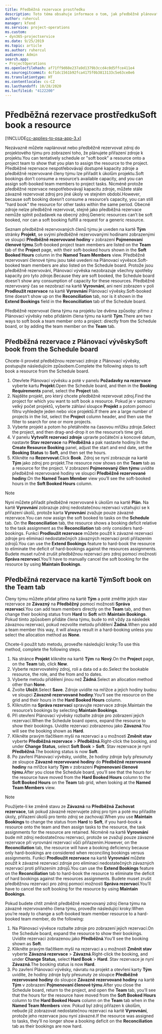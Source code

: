 ```yaml
---
title: Předběžná rezervace prostředku
description: Toto téma obsahuje informace o tom, jak předběžně plánovat nebo předběžně rezervovat členy projektového týmu.
author: ruhercul
manager: kfend
ms.service: project-operations
ms.custom:
- dyn365-projectservice
ms.date: 9/25/2019
ms.topic: article
ms.author: ruhercul
audience: Admin
search.app:
- ProjectOperations
ms.openlocfilehash: af71ff9d60e237a9d1379b3ccd4c0d5ffce411e4
ms.sourcegitcommit: 4cf1dc1561b92fca4175f0b3813133c5e63ce8e6
ms.translationtype: HT
ms.contentlocale: cs-CZ
ms.lasthandoff: 10/28/2020
ms.locfileid: "4122200"
---
```

# <a name="soft-book-a-resource"></a><span data-ttu-id="00fe9-103">Předběžná rezervace prostředku</span><span class="sxs-lookup"><span data-stu-id="00fe9-103">Soft book a resource</span></span>

[!INCLUDE[cc-applies-to-psa-app-3.x](../includes/cc-applies-to-psa-app-3x.md)]

<span data-ttu-id="00fe9-104">Nezávazně můžete naplánovat nebo předběžně rezervovat zdroj do projektového týmu pro zobrazení toho, že plánujete přiřazení zdroje k projektu.</span><span class="sxs-lookup"><span data-stu-id="00fe9-104">You can tentatively schedule or "soft book" a resource onto a project team to show that you plan to assign the resource to the project.</span></span> <span data-ttu-id="00fe9-105">Předběžné rezervace nespotřebovávají dostupné kapacity zdroje a předběžně rezervované členy týmu lze přiřadit k úkolům projektu.</span><span class="sxs-lookup"><span data-stu-id="00fe9-105">Soft bookings don’t consume a resource’s available capacity, and you can assign soft-booked team members to project tasks.</span></span> <span data-ttu-id="00fe9-106">Nicméně protože předběžné rezervace nespotřebovávají kapacitu zdroje, můžete stále závazně rezervovat zdroj pro jiné úkoly ve stejném období.</span><span class="sxs-lookup"><span data-stu-id="00fe9-106">However, because soft booking doesn’t consume a resource’s capacity, you can still "hard book" the resource for other tasks within the same period.</span></span> <span data-ttu-id="00fe9-107">Obecné zdroje nelze předběžně rezervovat, stejně jako předběžná rezervace nemůže splnit požadavek na obecný zdroj.</span><span class="sxs-lookup"><span data-stu-id="00fe9-107">Generic resources can’t be soft booked, nor can a soft booking fulfill a request for a generic resource.</span></span>

<span data-ttu-id="00fe9-108">Seznam předběžně rezervovaných členů týmu je uveden na kartě **Tým** stránky **Projekt**, se svými předběžně rezervovanými hodinami zobrazenými ve sloupci **Předběžně rezervované hodiny** v zobrazení **Pojmenovaní členové týmu**.</span><span class="sxs-lookup"><span data-stu-id="00fe9-108">Soft-booked project team members are listed on the **Team** tab of the **Project** page, with their soft-booked hours shown in the **Soft Booked Hours** column in the **Named Team Members** view.</span></span> <span data-ttu-id="00fe9-109">Předběžně rezervovaní členové týmu jsou také uvedeni na Plánovací vývěsce.</span><span class="sxs-lookup"><span data-stu-id="00fe9-109">Soft-booked team members are also listed on the Schedule board.</span></span> <span data-ttu-id="00fe9-110">Protože jsou předběžně rezervováni, Plánovací vývěska nezobrazuje všechny spotřeby kapacity pro tyto zdroje.</span><span class="sxs-lookup"><span data-stu-id="00fe9-110">Because they are soft booked, the Schedule board doesn't show any consumption of capacity for these resources.</span></span> <span data-ttu-id="00fe9-111">Předběžně rezervovaný čas se nezobrazí na kartě **Vyrovnání**, ani není zobrazen v poli **Prodloužit rezervace** na kartě **Vyrovnání** Plánovací vývěsky.</span><span class="sxs-lookup"><span data-stu-id="00fe9-111">Soft-booked time doesn’t show up on the **Reconciliation** tab, nor is it shown in the **Extend Bookings** field in the **Reconciliation** tab of the Schedule board.</span></span> 

<span data-ttu-id="00fe9-112">Předběžně rezervovat člena týmu na projektu lze dvěma způsoby: přímo z Plánovací vývěsky nebo přidáním člena týmu na kartě **Tým**.</span><span class="sxs-lookup"><span data-stu-id="00fe9-112">There are two ways to soft book a team member onto a project: directly from the Schedule board, or by adding the team member on the **Team** tab.</span></span> 

## <a name="soft-book-from-the-schedule-board"></a><span data-ttu-id="00fe9-113">Předběžná rezervace z Plánovací vývěsky</span><span class="sxs-lookup"><span data-stu-id="00fe9-113">Soft book from the Schedule board</span></span>
<span data-ttu-id="00fe9-114">Chcete-li provést předběžnou rezervaci zdroje z Plánovací vývěsky, postupujte následujícím způsobem.</span><span class="sxs-lookup"><span data-stu-id="00fe9-114">Complete the following steps to soft book a resource from the Schedule board.</span></span> 

1. <span data-ttu-id="00fe9-115">Otevřete Plánovací vývěsku a poté v panelu **Požadavky na rezervace** vyberte kartu **Projekt**.</span><span class="sxs-lookup"><span data-stu-id="00fe9-115">Open the Schedule board, and then in the **Booking Requirements** panel, select the **Project** tab.</span></span>
2. <span data-ttu-id="00fe9-116">Najděte projekt, pro který chcete předběžně rezervovat zdroj.</span><span class="sxs-lookup"><span data-stu-id="00fe9-116">Find the project for which you want to soft book a resource.</span></span> <span data-ttu-id="00fe9-117">Pokud je v seznamu velký počet projektů, vyberte záhlaví sloupce **Projekt** a potom pomocí filtru vyhledejte jeden nebo více projektů.</span><span class="sxs-lookup"><span data-stu-id="00fe9-117">If there are a large number of projects in the list, select the **Project** column header, and then use the filter to search for one or more projects.</span></span>
3. <span data-ttu-id="00fe9-118">Vyberte projekt a potom ho přetáhněte na časovou mřížku zdroje.</span><span class="sxs-lookup"><span data-stu-id="00fe9-118">Select the project, and then drag-and-drop it on the resource’s time grid.</span></span>
5. <span data-ttu-id="00fe9-119">V panelu **Vytvořit rezervaci zdroje** upravte počáteční a koncové datum, nastavte **Stav rezervace** na **Předběžná** a pak nastavte hodiny.</span><span class="sxs-lookup"><span data-stu-id="00fe9-119">In the **Create Resource Booking** panel, adjust the start and end date, set the **Booking Status** to **Soft**, and then set the hours.</span></span> 
6. <span data-ttu-id="00fe9-120">Klikněte na **Rezervovat**.</span><span class="sxs-lookup"><span data-stu-id="00fe9-120">Click **Book**.</span></span> <span data-ttu-id="00fe9-121">Zdroj se nyní zobrazuje na kartě **Tým** jako zdroj pro projekt.</span><span class="sxs-lookup"><span data-stu-id="00fe9-121">The resource now shows on the **Team** tab as a resource for the project.</span></span> <span data-ttu-id="00fe9-122">V zobrazení **Pojmenovaný člen týmu** uvidíte předběžně rezervované hodiny ve sloupci **Předběžně rezervované hodiny**.</span><span class="sxs-lookup"><span data-stu-id="00fe9-122">On the **Named Team Member** view you’ll see the soft-booked hours in the **Soft Booked Hours** column.</span></span>

> [!NOTE]
> <span data-ttu-id="00fe9-123">Nyní můžete přiřadit předběžně rezervované k úkolům na kartě **Plán**. Na kartě **Vyrovnání** zobrazuje zdroj nedostatečnou rezervaci vztahující se k přiřazení úkolů, protože karta **Vyrovnání** zvažuje pouze závazné rezervace.</span><span class="sxs-lookup"><span data-stu-id="00fe9-123">You can now assign the soft booked to tasks on the **Schedule** tab. On the **Reconciliation** tab, the resource shows a booking deficit relative to the task assignment as the **Reconciliation** tab only considers hard-bookings.</span></span> <span data-ttu-id="00fe9-124">Funkci **Prodloužit rezervace** můžete použít k závazné rezervaci zdroje pro eliminaci nedostatečných závazných rezervací proti přiřazením zdrojů.</span><span class="sxs-lookup"><span data-stu-id="00fe9-124">You can use the **Extend Bookings** feature to hard-book the resource to eliminate the deficit of hard-bookings against the resources assignments.</span></span> <span data-ttu-id="00fe9-125">Budete muset ručně zrušit předběžnou rezervaci pro zdroj pomocí možnosti **Správa rezervací**.</span><span class="sxs-lookup"><span data-stu-id="00fe9-125">You’ll have to manually cancel the soft booking for the resource by using **Maintain Bookings**.</span></span>

## <a name="soft-book-on-the-team-tab"></a><span data-ttu-id="00fe9-126">Předběžná rezervace na kartě Tým</span><span class="sxs-lookup"><span data-stu-id="00fe9-126">Soft book on the Team tab</span></span>

<span data-ttu-id="00fe9-127">Členy týmu můžete přidat přímo na kartě **Tým** a poté změňte jejich stav rezervace ze **Závazný** na **Předběžný** pomocí možnosti **Správa rezervací**.</span><span class="sxs-lookup"><span data-stu-id="00fe9-127">You can add team members directly on the **Team** tab, and then change their booking status from **Hard** to **Soft** with **Maintain Bookings**.</span></span> <span data-ttu-id="00fe9-128">Pokud tímto způsobem přidáte člena týmu, bude to mít vždy za následek závaznou rezervaci, pokud nezvolíte metodu přidělení **Žádná**.</span><span class="sxs-lookup"><span data-stu-id="00fe9-128">When you add a team member this way, it will always result in a hard-booking unless you select the allocation method as **None**.</span></span>

<span data-ttu-id="00fe9-129">Chcete-li použít tuto metodu, proveďte následující kroky:</span><span class="sxs-lookup"><span data-stu-id="00fe9-129">To use this method, complete the following steps.</span></span>

1. <span data-ttu-id="00fe9-130">Na stránce **Projekt** klikněte na kartě **Tým** na **Nový**.</span><span class="sxs-lookup"><span data-stu-id="00fe9-130">On the **Project** page, on the **Team** tab, click **New**.</span></span>
2. <span data-ttu-id="00fe9-131">Vyberte rezervovatelný zdroj, roli a data od a do.</span><span class="sxs-lookup"><span data-stu-id="00fe9-131">Select the bookable resource, the role, and the from and to dates.</span></span>
3. <span data-ttu-id="00fe9-132">Vyberte metodu přidělení jinou než **Žádná**.</span><span class="sxs-lookup"><span data-stu-id="00fe9-132">Select an allocation method other than **None**.</span></span>
4. <span data-ttu-id="00fe9-133">Zvolte **Uložit**.</span><span class="sxs-lookup"><span data-stu-id="00fe9-133">Select **Save**.</span></span> <span data-ttu-id="00fe9-134">Zdroje uvidíte na mřížce a jejich hodiny budou ve sloupci **Závazně rezervované hodiny**.</span><span class="sxs-lookup"><span data-stu-id="00fe9-134">You’ll see the resource on the grid and their hours in the **Hard Booked Hours** column.</span></span>
5. <span data-ttu-id="00fe9-135">Kliknutím na **Správa rezervací** spravujte rezervace zdroje.</span><span class="sxs-lookup"><span data-stu-id="00fe9-135">Maintain the resource’s bookings by selecting **Maintain Bookings**.</span></span>
6. <span data-ttu-id="00fe9-136">Při otevření Plánovací vývěsky rozbalte zdroje pro zobrazení jejich rezervací.</span><span class="sxs-lookup"><span data-stu-id="00fe9-136">When the Schedule board opens, expand the resource to show their bookings.</span></span> <span data-ttu-id="00fe9-137">Uvidíte rezervaci zobrazenou jako **Závazná**.</span><span class="sxs-lookup"><span data-stu-id="00fe9-137">You will see the booking shown as **Hard**.</span></span>
7. <span data-ttu-id="00fe9-138">Klikněte pravým tlačítkem myši na rezervaci a u možnosti **Změnit stav** vyberte **Předběžná rezervace** \> **Předběžná**.</span><span class="sxs-lookup"><span data-stu-id="00fe9-138">Right-click the booking, and under **Change Status**, select **Soft Book** \> **Soft**.</span></span> <span data-ttu-id="00fe9-139">Stav rezervace je nyní **Předběžná**.</span><span class="sxs-lookup"><span data-stu-id="00fe9-139">The booking status is now **Soft**.</span></span>
8. <span data-ttu-id="00fe9-140">Po zavření Plánovací vývěsky, uvidíte, že hodiny zdroje byly přesunuty ze sloupce **Závazně rezervované hodiny** do **Předběžně rezervované hodiny** na mřížce karty **Tým** v zobrazení **Pojmenovaní členové týmu**.</span><span class="sxs-lookup"><span data-stu-id="00fe9-140">After you close the Schedule board, you’ll see that the hours for the resource have moved from the **Hard Booked Hours** column to the **Soft Booked Hours** on the **Team** tab grid, when looking at the **Named Team Members** view.</span></span>

> [!NOTE]
> <span data-ttu-id="00fe9-141">Použijete-li ke změně stavu ze **Závazná** na **Předběžná** **Zachovat rezervace**, tak pokud závazně rezervujete zdroj pro tým a poté mu přiřadíte úkoly, přiřazení úkolů pro tento zdroj se zachovají.</span><span class="sxs-lookup"><span data-stu-id="00fe9-141">When you use **Maintain Bookings** to change the status from **Hard** to **Soft**, if you hard-book a resource onto the team and then assign tasks to the resource, the task assignments for the resource are retained.</span></span> <span data-ttu-id="00fe9-142">Nicméně na kartě **Vyrovnání** bude mít zdroj nedostatečnou rezervaci, protože se zvažují pouze závazné rezervace při vyrovnání rezervací vůči přiřazením.</span><span class="sxs-lookup"><span data-stu-id="00fe9-142">However, on the **Reconciliation** tab, the resource will have a booking deficiency because only hard-bookings are considered when reconciling bookings versus assignments.</span></span> <span data-ttu-id="00fe9-143">Funkci **Prodloužit rezervace** na kartě **Vyrovnání** můžete použít k závazné rezervaci zdroje pro eliminaci nedostatečných závazných rezervací proti přiřazením zdrojů.</span><span class="sxs-lookup"><span data-stu-id="00fe9-143">You can use the **Extend Bookings** feature on the **Reconciliation** tab to hard-book the resource to eliminate the deficit of hard bookings against the resources assignments.</span></span> <span data-ttu-id="00fe9-144">Budete muset zrušit předběžnou rezervaci pro zdroj pomocí možnosti **Správa rezervací**.</span><span class="sxs-lookup"><span data-stu-id="00fe9-144">You’ll have to cancel the soft booking for the resource by using **Maintain Bookings**.</span></span>

<span data-ttu-id="00fe9-145">Pokud budete chtít změnit předběžně rezervovaný zdroj člena týmu na závazně rezervovaného člena týmu, proveďte následující kroky:</span><span class="sxs-lookup"><span data-stu-id="00fe9-145">When you’re ready to change a soft-booked team member resource to a hard-booked team member, do the following:</span></span>

1. <span data-ttu-id="00fe9-146">Na Plánovací vývěsce rozbalte zdroje pro zobrazení jejich rezervací.</span><span class="sxs-lookup"><span data-stu-id="00fe9-146">On the Schedule board, expand the resource to show their bookings.</span></span> <span data-ttu-id="00fe9-147">Uvidíte rezervaci zobrazenou jako **Předběžná**.</span><span class="sxs-lookup"><span data-stu-id="00fe9-147">You’ll see the booking shown as **Soft**.</span></span>
2. <span data-ttu-id="00fe9-148">Klikněte pravým tlačítkem myši na rezervaci a u možnosti **Změnit stav** vyberte **Závazná rezervace** \> **Závazná**.</span><span class="sxs-lookup"><span data-stu-id="00fe9-148">Right-click the booking, and under **Change Status**, select **Hard Book** \> **Hard**.</span></span> <span data-ttu-id="00fe9-149">Stav rezervace je nyní **Závazná**.</span><span class="sxs-lookup"><span data-stu-id="00fe9-149">The booking status is now **Hard**.</span></span>
3. <span data-ttu-id="00fe9-150">Po zavření Plánovací vývěsky, návratu na projekt a otevření karty **Tým** uvidíte, že hodiny zdroje byly přesunuty ze sloupce **Předběžně rezervované hodiny** do sloupce **Závazně rezervované hodiny** na kartě **Tým** v zobrazení **Pojmenovaní členové týmu**.</span><span class="sxs-lookup"><span data-stu-id="00fe9-150">After you close the Schedule board, return to the project, and open the **Team** tab, you’ll see that the hours for the resource have moved from the **Soft Booked Hours** column to the **Hard Booked Hours** column on the **Team** tab when in the **Named Team Members** view.</span></span> <span data-ttu-id="00fe9-151">Pokud byl zdroj přiřazen k úkolům, nebude již zobrazovat nedostatečnou rezervaci na kartě **Vyrovnání**, protože jeho rezervace jsou nyní závazné.</span><span class="sxs-lookup"><span data-stu-id="00fe9-151">If the resource was assigned to tasks, they’ll no longer show a booking deficit on the **Reconciliation** tab as their bookings are now hard.</span></span>

